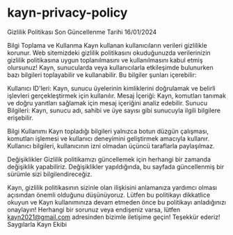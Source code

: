 # kayn-privacy-policy
Gizlilik Politikası
Son Güncellenme Tarihi 16/01/2024

Bilgi Toplama ve Kullanma
Kayn kullanan kullanıcıların verileri gizlilikle korunur. Web sitemizdeki gizlilik politikasını okuduğunuzda verilerinizin gizlilik politikasına uygun toplanılmasını ve kullanılmasını kabul etmiş olursunuz!
Kayn, sunucularda veya kullanıcılarla etkileşimde bulunurken bazı bilgileri toplayabilir ve kullanabilir. Bu bilgiler şunları içerebilir:

Kullanıcı ID'leri: Kayn, sunucu üyelerinin kimliklerini doğrulamak ve belirli işlevleri gerçekleştirmek için kullanılır.
Mesaj İçeriği: Kayn, komutları tanımak ve doğru yanıtları sağlamak için mesaj içeriğini analiz edebilir.
Sunucu Bilgileri: Kayn, sunucu adı, sahibi ve üye sayısı gibi sunucuyla ilgili bilgilere erişebilir.

Bilgi Kullanımı
Kayn topladığı bilgileri yalnızca botun düzgün çalışması, komutları işlemesi ve kullanıcı deneyimini geliştirmek amacıyla kullanır.
Kullanıcı bilgileri, kullanıcının izni olmadan üçüncü taraflarla paylaşılmaz.

Değişiklikler
Gizlilik politikamızı güncellemek için herhangi bir zamanda değişiklik yapabiliriz. Değişiklikler yapıldığında, bu sayfada güncellenmiş bir sürümle sizi bilgilendireceğiz.

Kayn, gizlilik politikasının sizinle olan ilişkisini anlamanıza yardımcı olması açısından önemli olduğunu düşünüyoruz. Lütfen bu politikayı dikkatlice okuyun ve Kayn kullanımınıza devam etmeden önce bu politikayı anladığınızı onaylayın!
Herhangi bir sorunuz veya endişeniz varsa, lütfen kayn2021@gmail.com adresinden bizimle iletişime geçin! Teşekkür ederiz!
Saygılarla Kayn Ekibi
